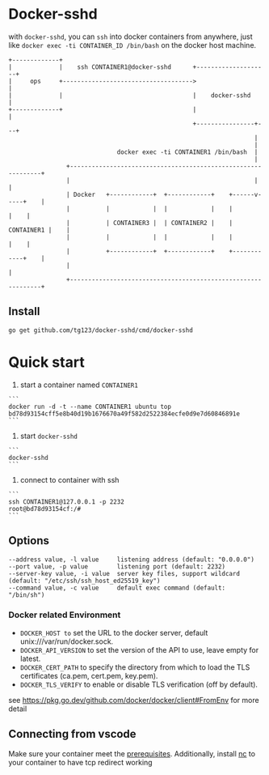 # Docker-sshd

with `docker-sshd`, you can `ssh` into docker containers from anywhere, 
just like `docker exec -ti CONTAINER_ID /bin/bash` on the docker host machine.

```
+-------------+                                                                 
|             |    ssh CONTAINER1@docker-sshd      +--------------------+       
|     ops     +------------------------------------>                    |       
|             |                                    |    docker-sshd     |       
+-------------+                                    |                    |       
                                                   +----------------+---+       
                                                                    |           
                                                                    |           
                              docker exec -ti CONTAINER1 /bin/bash  |           
                                                                    |           
                +--------------------------------------------------------------+
                |                                                   |          |
                | Docker   +------------+  +------------+    +------v-----+    |
                |          |            |  |            |    |            |    |
                |          | CONTAINER3 |  | CONTAINER2 |    | CONTAINER1 |    |
                |          |            |  |            |    |            |    |
                |          +------------+  +------------+    +------------+    |
                |                                                              |
                +--------------------------------------------------------------+
```


## Install

```
go get github.com/tg123/docker-sshd/cmd/docker-sshd
```

# Quick start

  1. start a container named `CONTAINER1`

    ```
    docker run -d -t --name CONTAINER1 ubuntu top
    bd78d93154cff5e8b40d19b1676670a49f582d2522384ecfe0d9e7d60846891e
    ```

  1. start `docker-sshd`

    ```
    docker-sshd
    ```

  1. connect to container with ssh

    ```
    ssh CONTAINER1@127.0.0.1 -p 2232
    root@bd78d93154cf:/#
    ```

## Options

```
--address value, -l value     listening address (default: "0.0.0.0")
--port value, -p value        listening port (default: 2232)
--server-key value, -i value  server key files, support wildcard (default: "/etc/ssh/ssh_host_ed25519_key")
--command value, -c value     default exec command (default: "/bin/sh")
```

### Docker related Environment

 * `DOCKER_HOST to` set the URL to the docker server, default unix:///var/run/docker.sock.
 * `DOCKER_API_VERSION` to set the version of the API to use, leave empty for latest.
 * `DOCKER_CERT_PATH` to specify the directory from which to load the TLS certificates (ca.pem, cert.pem, key.pem).
 * `DOCKER_TLS_VERIFY` to enable or disable TLS verification (off by default).

see <https://pkg.go.dev/github.com/docker/docker/client#FromEnv> for more detail

## Connecting from vscode

Make sure your container meet the [prerequisites](https://code.visualstudio.com/docs/remote/linux#_remote-host-container-wsl-linux-prerequisites).
Additionally, install [nc](https://linux.die.net/man/1/nc) to your container to have tcp redirect working
